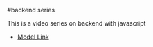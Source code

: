 #backend series

This is a video series on backend with javascript
- [Model Link](https://app.eraser.io/workspace/YtPqZ1VogxGy1jzIDkzj)
